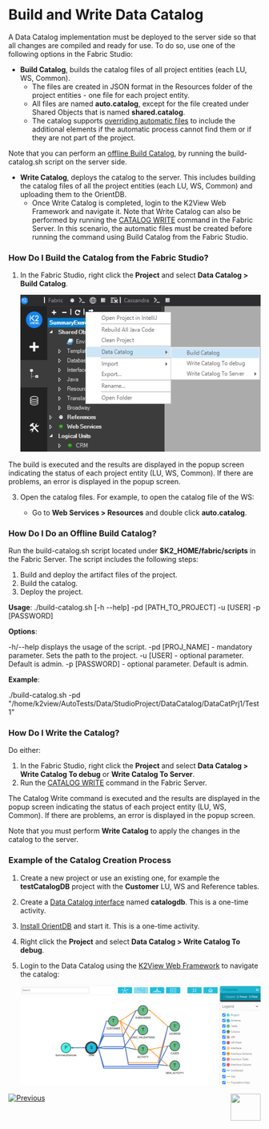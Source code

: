 # Build and Write Data Catalog

A Data Catalog implementation must be deployed to the server side so that all changes are compiled and ready for use. To do so, use one of the following options in the Fabric Studio:

* **Build Catalog**, builds the catalog files of all project entities (each LU, WS, Common). 
  * The files are created in JSON format in the Resources folder of the project entities  - one file for each project entity. 
  * All files are named **auto.catalog**, except for the file created under Shared Objects that is named **shared.catalog**. 
  * The catalog supports [overriding automatic files](06_override_data_catalog.md) to include the additional elements if the automatic process cannot find them or if they are not part of the project.
 
 Note that you can perform an [offline Build Catalog](03_build_and_write_catalog.md#how-do-i-do-an-offline-build-catalog), by running the build-catalog.sh script on the server side.
  
* **Write Catalog**, deploys the catalog to the server. This includes building the catalog files of all the project entities (each LU, WS, Common) and uploading them to the OrientDB. 
  * Once Write Catalog is completed, login to the K2View Web Framework and navigate it. 
  Note that Write Catalog can also be performed by running the [CATALOG WRITE](08_catalog_commands.md) command in the Fabric Server. In this scenario, the automatic files must be created before running the command using Build Catalog from the Fabric Studio.

### How Do I Build the Catalog from the Fabric Studio?

1. In the Fabric Studio, right click the **Project** and select **Data Catalog > Build Catalog**. 

   ![image](images/33_05_build.png)

  The build is executed and the results are displayed in the popup screen indicating the status of each project entity (LU, WS, Common). If there are problems, an error is displayed in the popup screen.

3. Open the catalog files. For example, to open the catalog file of the WS:

   * Go to **Web Services > Resources** and double click **auto.catalog**.

### How Do I Do an Offline Build Catalog?

Run the build-catalog.sh script located under **$K2_HOME/fabric/scripts** in the Fabric Server. The script includes the following steps:

1. Build and deploy the artifact files of the project.
2. Build the catalog.
3. Deploy the project.

**Usage**: ./build-catalog.sh [-h --help] -pd [PATH_TO_PROJECT] -u [USER] -p [PASSWORD]

**Options**:

-h/--help displays the usage of the script.
-pd [PROJ_NAME] - mandatory parameter. Sets the path to the project.
-u [USER] - optional parameter. Default is admin.
-p [PASSWORD] - optional parameter. Default is admin.

**Example**:

./build-catalog.sh -pd "/home/k2view/AutoTests/Data/StudioProject/DataCatalog/DataCatPrj1/Test1"

### How Do I Write the Catalog?

Do either:

1. In the Fabric Studio, right click the **Project** and select **Data Catalog > Write Catalog To debug** or **Write Catalog To Server**. 
2. Run the [CATALOG WRITE](08_catalog_commands.md) command in the Fabric Server. 

The Catalog Write command is executed and the results are displayed in the popup screen indicating the status of each project entity (LU, WS, Common). If there are problems, an error is displayed in the popup screen.

Note that you must perform **Write Catalog** to apply the changes in the catalog to the server.

### Example of the Catalog Creation Process

1. Create a new project or use an existing one, for example the **testCatalogDB** project with the **Customer** LU, WS and Reference tables.

2. Create a  [Data Catalog interface](02a_data_catalog_interface.md) named **catalogdb**. This is a one-time activity.

3. [Install OrientDB](07_OrientDB_setup.md) and start it. This is a one-time activity.

4. Right click the **Project** and select **Data Catalog > Write Catalog To debug**.

5. Login to the Data Catalog using the [K2View Web Framework](/articles/30_web_framework/02_preintegrated_apps_overview.md) to navigate the catalog:

   ![image](images/33_01_tree.PNG)



[![Previous](/articles/images/Previous.png)](02a_data_catalog_interface.md)[<img align="right" width="60" height="54" src="/articles/images/Next.png">](05_data_catalog_navigation.md) 
